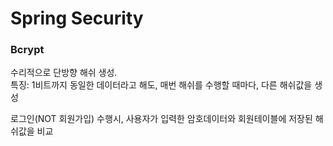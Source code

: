 # Spring Security

### Bcrypt
수리적으로 단방향 해쉬 생성.     
특징: 1비트까지 동일한 데이터라고 해도, 매번 해쉬를 수행할 때마다, 다른 해쉬값을 생성  
  
로그인(NOT 회원가입) 수행시, 사용자가 입력한 암호데이터와
회원테이블에 저장된 해쉬값을 비교
